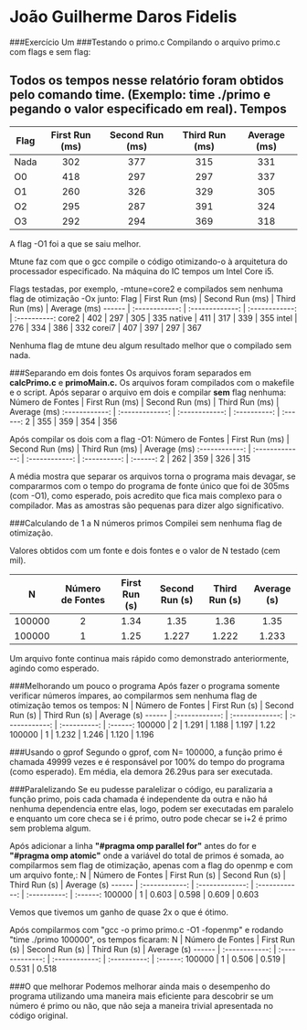 João Guilherme Daros Fidelis
========================
###Exercício Um
###Testando o primo.c
Compilando o arquivo primo.c com flags e sem flag:

Todos os tempos nesse relatório foram obtidos pelo comando time. (Exemplo: time ./primo e pegando o valor especificado em **real**).
Tempos
----------
Flag   | First Run (ms) | Second Run (ms) | Third Run (ms) | Average (ms)
------ | :------------: | :-------------: | :------------: | :----------:
Nada   |     302        | 377             | 315            | 331
O0   |     418        | 297             | 297            | 337
O1   |     260        | 326             | 329            | 305
O2   |     295        | 287             | 391            | 324
O3   |     292        | 294             | 369            | 318

A flag -O1 foi a que se saiu melhor.

Mtune faz com que o gcc compile o código otimizando-o à arquitetura do processador especificado.
Na máquina do IC tempos um Intel Core i5.

Flags testadas, por exemplo, -mtune=core2 e compilados sem nenhuma flag de otimização -Ox junto:
Flag   | First Run (ms) | Second Run (ms) | Third Run (ms) | Average (ms)
------ | :------------: | :-------------: | :------------: | :----------:
core2   |     402        | 297             | 305            | 335
native   |     411        | 317             | 339           | 355
intel   |     276        | 334             | 386            | 332
corei7   |     407        | 397             | 297            | 367

Nenhuma flag de mtune deu algum resultado melhor que o compilado sem nada.

###Separando em dois fontes
Os arquivos foram separados em **calcPrimo.c** e **primoMain.c.**
Os arquivos foram compilados com o makefile e o script.
Após separar o arquivo em dois e compilar **sem** flag nenhuma: 
Número de Fontes | First Run (ms) | Second Run (ms) | Third Run (ms) | Average (ms)
 :------------: | :-------------: | :------------: | :----------: | :------:
    2        | 355             | 359            | 354     | 356
  
Após compilar os dois com a flag -O1:
Número de Fontes | First Run (ms) | Second Run (ms) | Third Run (ms) | Average (ms)
 :------------: | :-------------: | :------------: | :----------: | :------:
    2        | 262             | 359            | 326     | 315


A média mostra que separar os arquivos torna o programa mais devagar, se compararmos com o tempo do programa de fonte único que foi de 305ms (com -O1), como esperado, pois acredito que fica mais complexo para o compilador. Mas as amostras são pequenas para dizer algo significativo.

###Calculando de 1 a N números primos
Compilei sem nenhuma flag de otimização.

Valores obtidos com um fonte e dois fontes e o valor de N testado (cem mil).

N   | Número de Fontes | First Run (s) | Second Run (s) | Third Run (s) | Average (s)
------ | :------------: | :-------------: | :------------: | :----------: | :------:
100000   |     2        | 1.34             | 1.35            | 1.36     | 1.35
100000   |     1        | 1.25             | 1.227           | 1.222    | 1.233


Um arquivo fonte continua mais rápido como demonstrado anteriormente, agindo como esperado.

###Melhorando um pouco o programa
Após fazer o programa somente verificar números ímpares, ao compilarmos sem nenhuma flag de otimização temos os tempos:
N   | Número de Fontes | First Run (s) | Second Run (s) | Third Run (s) | Average (s)
------ | :------------: | :-------------: | :------------: | :----------: | :------:
100000   |     2        | 1.291             | 1.188            | 1.197     | 1.22
100000   |     1        | 1.232             | 1.246           | 1.120    | 1.196


###Usando o gprof
Segundo o gprof, com N= 100000, a função primo é chamada 49999 vezes e é responsável por 100% do tempo do programa (como esperado). Em média, ela demora 26.29us para ser executada.

###Paralelizando
Se eu pudesse paralelizar o código, eu paralizaria a função primo, pois cada chamada é independente da outra e não há nenhuma dependencia entre elas, logo, podem ser executadas em paralelo e enquanto um core checa se i é primo, outro pode checar se i+2 é primo sem problema algum.

Após adicionar a linha **"#pragma omp parallel for"** antes do for e **"#pragma omp atomic"** onde a variável do total de primos é somada, ao compilarmos sem flag de otimização, apenas com a flag do openmp e com um arquivo fonte,:
N   | Número de Fontes | First Run (s) | Second Run (s) | Third Run (s) | Average (s)
------ | :------------: | :-------------: | :------------: | :----------: | :------:
100000   |     1        | 0.603             | 0.598            | 0.609     | 0.603

Vemos que tivemos um ganho de quase 2x o que é ótimo.

Após compilarmos com "gcc -o primo primo.c -O1 -fopenmp" e rodando "time ./primo 100000", os tempos ficaram:
N   | Número de Fontes | First Run (s) | Second Run (s) | Third Run (s) | Average (s)
------ | :------------: | :-------------: | :------------: | :----------: | :------:
100000   |     1        | 0.506             | 0.519            | 0.531     | 0.518

###O que melhorar
Podemos melhorar ainda mais o desempenho do programa utilizando uma maneira mais eficiente para descobrir se um número é primo ou não, que não seja a maneira trivial apresentada no código original.
